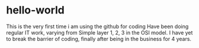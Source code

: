 # hello-world
This is the very first time i am using the github for coding
Have been doing regular IT work, varying from Simple layer 1, 2, 3 in the OSI model. I have yet to break the barrier of coding, finally after being in the business for 4 years. 

